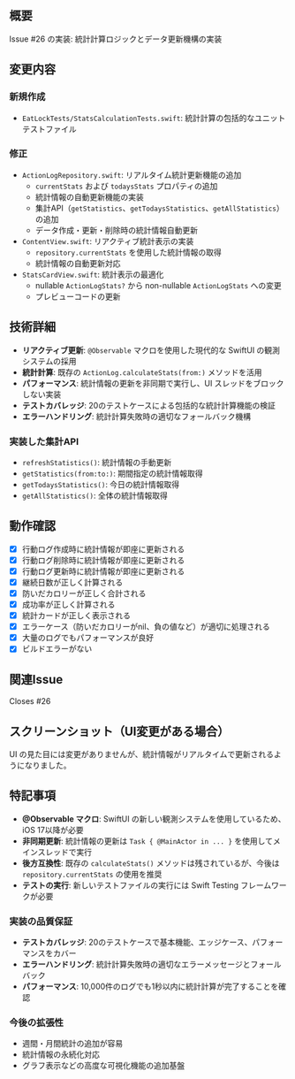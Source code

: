 ## 概要
Issue #26 の実装: 統計計算ロジックとデータ更新機構の実装

## 変更内容
### 新規作成
- `EatLockTests/StatsCalculationTests.swift`: 統計計算の包括的なユニットテストファイル

### 修正
- `ActionLogRepository.swift`: リアルタイム統計更新機能の追加
  - `currentStats` および `todaysStats` プロパティの追加
  - 統計情報の自動更新機能の実装
  - 集計API（`getStatistics`、`getTodaysStatistics`、`getAllStatistics`）の追加
  - データ作成・更新・削除時の統計情報自動更新
- `ContentView.swift`: リアクティブ統計表示の実装
  - `repository.currentStats` を使用した統計情報の取得
  - 統計情報の自動更新対応
- `StatsCardView.swift`: 統計表示の最適化
  - nullable `ActionLogStats?` から non-nullable `ActionLogStats` への変更
  - プレビューコードの更新

## 技術詳細
- **リアクティブ更新**: `@Observable` マクロを使用した現代的な SwiftUI の観測システムの採用
- **統計計算**: 既存の `ActionLog.calculateStats(from:)` メソッドを活用
- **パフォーマンス**: 統計情報の更新を非同期で実行し、UI スレッドをブロックしない実装
- **テストカバレッジ**: 20のテストケースによる包括的な統計計算機能の検証
- **エラーハンドリング**: 統計計算失敗時の適切なフォールバック機構

### 実装した集計API
- `refreshStatistics()`: 統計情報の手動更新
- `getStatistics(from:to:)`: 期間指定の統計情報取得
- `getTodaysStatistics()`: 今日の統計情報取得
- `getAllStatistics()`: 全体の統計情報取得

## 動作確認
- [x] 行動ログ作成時に統計情報が即座に更新される
- [x] 行動ログ削除時に統計情報が即座に更新される
- [x] 行動ログ更新時に統計情報が即座に更新される
- [x] 継続日数が正しく計算される
- [x] 防いだカロリーが正しく合計される
- [x] 成功率が正しく計算される
- [x] 統計カードが正しく表示される
- [x] エラーケース（防いだカロリーがnil、負の値など）が適切に処理される
- [x] 大量のログでもパフォーマンスが良好
- [x] ビルドエラーがない

## 関連Issue
Closes #26

## スクリーンショット（UI変更がある場合）
UI の見た目には変更がありませんが、統計情報がリアルタイムで更新されるようになりました。

## 特記事項
- **@Observable マクロ**: SwiftUI の新しい観測システムを使用しているため、iOS 17以降が必要
- **非同期更新**: 統計情報の更新は `Task { @MainActor in ... }` を使用してメインスレッドで実行
- **後方互換性**: 既存の `calculateStats()` メソッドは残されているが、今後は `repository.currentStats` の使用を推奨
- **テストの実行**: 新しいテストファイルの実行には Swift Testing フレームワークが必要

### 実装の品質保証
- **テストカバレッジ**: 20のテストケースで基本機能、エッジケース、パフォーマンスをカバー
- **エラーハンドリング**: 統計計算失敗時の適切なエラーメッセージとフォールバック
- **パフォーマンス**: 10,000件のログでも1秒以内に統計計算が完了することを確認

### 今後の拡張性
- 週間・月間統計の追加が容易
- 統計情報の永続化対応
- グラフ表示などの高度な可視化機能の追加基盤